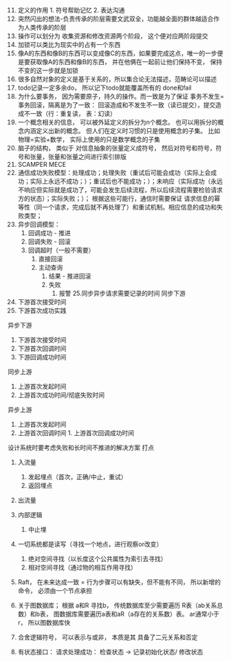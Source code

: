 
11. 定义的作用
        1. 符号帮助记忆 
        2. 表达沟通
12. 突然闪出的想法-负责传承的阶层需要文武双全，功能越全面的群体越适合作为人类传承的阶层
13. 操作可以划分为 收集资源和修改资源两个阶段， 这个便对应两阶段提交
14. 加锁可以类比为现实中的占有一个东西
15. 像A的东西和像B的东西可以变成像C的东西，如果要完成这点，唯一的一步便是要获取像A的东西和像B的东西， 并在他俩在一起前让他们保持不变， 保持不变的这一步就是加锁
16. 很多自然对象的定义是基于关系的，所以集合论无法描述，范畴论可以描述
17. todo记录一定多余do， 所以记下todo就能覆盖所有的 done和fail
18. 为什么要事务， 因为需要原子，持久的操作。而一致是为了保证 事务不发生=事务回滚，隔离是为了一致： 回滚造成和不发生不一致（读已提交），提交造成不一致（行：重复读， 表：幻读）
19. 一个概念相关的信息， 可以被外延定义的拆分为n个概念。 也可以用拆分的概念内涵定义出新的概念。 但人们在定义时习惯的只是使用概念的子集。 比如物理=实验+数学， 实际上使用的只是数学概念的子集
20. 脑子的结构， 类似于 对信息抽象的张量定义成符号， 然后对符号和符号，符号和张量，张量和张量之间进行索引排版
21. SCAMPER MECE
22. 通信成功失败模型：处理成功；处理失败（重试后可能会成功（实际上会成功；实际上永远不成功；）；重试后也不能成功；）；未响应（实际成功（永远不响应但实际就是成功了，可能会发生后续流程，所以后续流程需要检验请求方的状态）；实际失败；）；  根据这些可能行，通信时需要保证 请求信息的幂等性（同一个请求，完成后就不再处理了）和重试机制。相应信息的成功和失败类型；
23. 异步回调模型：
     1. 回调成功 - 推进
     2. 回调失败 - 回滚
     3. 回调超时（一般不需要）
         1. 直接回滚
         2. 主动查询
             1. 结果 - 推进回滚
             2. 失败
                 1. 报警
                 25.同步异步请求需要记录的时间
                 同步下游
24. 下游首次接受时间
25. 下游首次成功实践

异步下游
1. 下游首次接受时间
2. 下游首次回调时间
3. 下游回调成功时间

同步上游
1. 上游首次发起时间
2. 上游首次成功时间/彻底失败时间

异步上游
1. 上游首次发起时间
2. 上游首次回调时间
        1. 上游首次回调成功时间




设计系统时要考虑失败和长时间不推进的解决方案
打点
1. 入流量
    1. 发起埋点（首次，正确/中止，重试）
    2. 返回埋点
2. 出流量
3. 内部逻辑
    1. 中止埋


26. 一切系统都是读写（寻找一个地点，进行观察or改变）
    1. 绝对空间寻找（以长度这个公共属性为索引去寻找）
    2. 相对空间寻找（通过物的相互作用寻找）
27. Raft， 在未来达成一致 = 行为步骤可以有缺失，但不能有不同， 所以新增的命令， 必须由一个节点承担
28. 关于图数据库； 根据 a和R 寻找b， 传统数据库至少需要遍历 R表（ab关系总数）和b表， 图数据库需要遍历a表和aR（a存在的关系数）表。 ar通常小于r， 所以图数据库快
29. 合舍逻辑符号， 可以表示与或非， 本质是其 具备了二元关系和否定
30. 有状态接口： 请求处理成功： 检查状态 -> 记录初始化状态/ 修改状态
